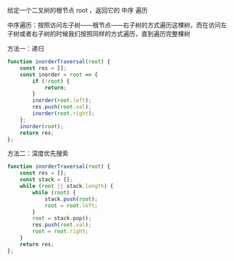 给定一个二叉树的根节点 root ，返回它的 中序 遍历

中序遍历：按照访问左子树——根节点——右子树的方式遍历这棵树，而在访问左子树或者右子树的时候我们按照同样的方式遍历，直到遍历完整棵树

方法一：递归

```js
function inorderTraversal(root) {
    const res = [];
    const inorder = root => {
        if (!root) {
            return;
        }
        inorder(root.left);
        res.push(root.val);
        inorder(root.right);
    };
    inorder(root);
    return res;
};
```

方法二：深度优先搜索

```js
function inorderTraversal(root) {
    const res = [];
    const stack = [];
    while (root || stack.length) {
        while (root) {
            stack.push(root);
            root = root.left;
        }
        root = stack.pop();
        res.push(root.val);
        root = root.right;
    }
    return res;
};
```